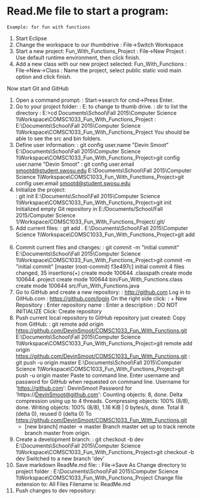 # Read.Me file to start a program:
	Example: for fun with functions

1. Start Eclipse
2. Change the workspace to our thumbdrive
	: File->Switch Workspace
3. Start a new project: Fun_With_Functions_Project
	: File->New Project
		: Use default runtime environment,
			then click finish.
4. Add a new class with our new 
	project selected: Fun_With_Functions
	: File->New->Class
	: Name the project, select public static 
		void main option and click finish.



Now start Git and GitHub

1. Open a command prompt:
	: Start->search for cmd->Press Enter.
2. Go to your project folder:
	: E: to change to thumb drive.
	: dir to list the directory
	: E:\>cd Documents\School\Fall 2015\Computer Science 1\Workspace\COMSC1033_Fun_With_Functions_Project
	: E:\Documents\School\Fall 2015\Computer Science 1\Workspace\COMSC1033_Fun_With_Functions_Project
	You should be able to see 
	the src and bin folders.
3. Define user information:
	: git config user.name "Devin Smoot"
	E:\Documents\School\Fall 2015\Computer Science 1\Workspace\COMSC1033_Fun_With_Functions_Project>git config user.name "Devin Smoot"
	: git config user.email smootd@student.swosu.edu
	E:\Documents\School\Fall 2015\Computer Science 1\Workspace\COMSC1033_Fun_With_Functions_Project>git config user.email smootd@student.swosu.edu
4. Initialize the project:	
	: git init
	E:\Documents\School\Fall 2015\Computer Science 1\Workspace\COMSC1033_Fun_With_Functions_Project>git init
	Initialized empty Git repository in E:/Documents/School/Fall 2015/Computer Science 1/Workspace/COMSC1033_Fun_With_Functions_Project/.git/
5. Add current files:
	: git add .
	E:\Documents\School\Fall 2015\Computer Science 1\Workspace\COMSC1033_Fun_With_Functions_Project>git add .
6. Commit current files and changes:
	: git commit -m "initial commit"
	E:\Documents\School\Fall 2015\Computer Science 1\Workspace\COMSC1033_Fun_With_Functions_Project>git commit -m "initial commit"
	[master (root-commit) f3e497c] initial commit
	 4 files changed, 35 insertions(+)
	 create mode 100644 .classpath
	 create mode 100644 .project
	 create mode 100644 bin/Fun_With_Functions.class
	 create mode 100644 src/Fun_With_Functions.java
7. Go to GitHub and create a new repository:
	: http://github.com
	Log in to GitHub.com
	: https://github.com/login
	On the right side click: 
	: + New Repository
		: Enter repository name
		: Enter a description
		: DO NOT INITIALIZE
		Click: Create repository
8. Push current local repository to GitHub repository just created:
	Copy from GitHub:
	: git remote add origin https://github.com/DevinSmoot/COMSC1033_Fun_With_Functions.git
	E:\Documents\School\Fall 2015\Computer Science 1\Workspace\COMSC1033_Fun_With_Functions_Project>git remote add origin https://github.com/DevinSmoot/COMSC1033_Fun_With_Functions.git
	: git push -u origin master
	E:\Documents\School\Fall 2015\Computer Science 1\Workspace\COMSC1033_Fun_With_Functions_Project>git push -u origin master
	Paste to command line.
	Enter username and password for GitHub when requested on command line.
	Username for 'https://github.com': DevinSmoot
	Password for 'https://DevinSmoot@github.com':
	Counting objects: 8, done.
	Delta compression using up to 4 threads.
	Compressing objects: 100% (8/8), done.
	Writing objects: 100% (8/8), 1.16 KiB | 0 bytes/s, done.
	Total 8 (delta 0), reused 0 (delta 0)
	To https://github.com/DevinSmoot/COMSC1033_Fun_With_Functions.git
	 * [new branch]      master -> master
	Branch master set up to track remote branch master from origin.
9. Create a development branch:
	: git checkout -b dev
	E:\Documents\School\Fall 2015\Computer Science 1\Workspace\COMSC1033_Fun_With_Functions_Project>git checkout -b dev
	Switched to a new branch 'dev'
10. Save markdown ReadMe.md file:
	: File->Save As
	Change directory to project folder
	: E:\Documents\School\Fall 2015\Computer Science 1\Workspace\COMSC1033_Fun_With_Functions_Project
	Change file extension to: All Files
	Filename is: ReadMe.md
11. Push changes to dev repository:
	